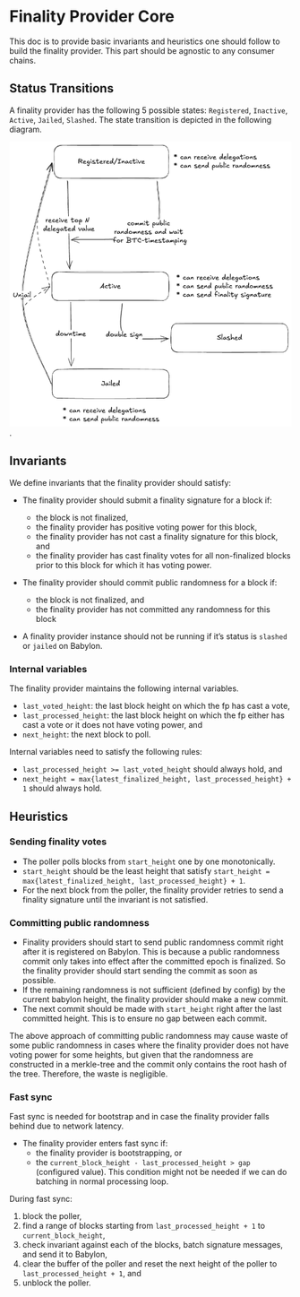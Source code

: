 # Finality Provider Core

This doc is to provide basic invariants and heuristics one should follow to
build the finality provider. This part should be agnostic to any consumer
chains.

## Status Transitions

A finality provider has the following 5 possible states: `Registered`,
`Inactive`, `Active`, `Jailed`, `Slashed`. The state transition is depicted
in the following diagram.

![Finality Provider Status Transition](./fp-status-transition.png).

## Invariants

We define invariants that the finality provider should satisfy:

- The finality provider should submit a finality signature for a block if:
  - the block is not finalized,
  - the finality provider has positive voting power for this block,
  - the finality provider has not cast a finality signature for this block, and
  - the finality provider has cast finality votes for all non-finalized blocks
    prior to this block for which it has voting power.

- The finality provider should commit public randomness for a block if:
  - the block is not finalized, and
  - the finality provider has not committed any randomness for this block

- A finality provider instance should not be running if it’s status is `slashed`
  or `jailed` on Babylon.

### Internal variables

The finality provider maintains the following internal variables.
* `last_voted_height`: the last block height on which the fp has cast a vote,
* `last_processed_height`: the last block height on which the fp either has
  cast a vote or it does not have voting power, and
* `next_height`: the next block to poll.

Internal variables need to satisfy the following rules:
* `last_processed_height >= last_voted_height` should always hold, and
* `next_height = max{latest_finalized_height, last_processed_height} + 1` should
  always hold.

## Heuristics

### Sending finality votes

* The poller polls blocks from `start_height` one by one monotonically.
* `start_height` should be the least height that satisfy
  `start_height = max{latest_finalized_height, last_processed_height} + 1`.
* For the next block from the poller, the finality provider retries to send
  a finality signature until the invariant is not satisfied.

### Committing public randomness

* Finality providers should start to send public randomness commit right
  after it is registered on Babylon. This is because a public randomness commit
  only takes into effect after the committed epoch is finalized. So the finality
  provider should start sending the commit as soon as possible.
* If the remaining randomness is not sufficient (defined by config) by the
  current babylon height, the finality provider should make a new commit.
* The next commit should be made with `start_height` right after the last
  committed height. This is to ensure no gap between each commit.

The above approach of committing public randomness may cause waste of some
public randomness in cases where the finality provider does not have voting
power for some heights, but given that the randomness are constructed in a
merkle-tree and the commit only contains the root hash of the tree. Therefore,
the waste is negligible.

### Fast sync

Fast sync is needed for bootstrap and in case the finality provider falls
behind due to network latency.

* The finality provider enters fast sync if:
  * the finality provider is bootstrapping, or
  * the `current_block_height - last_processed_height > gap` (configured value).
  This condition might not be needed if we can do batching in normal processing
  loop.

During fast sync:
1. block the poller,
2. find a range of blocks starting from `last_processed_height + 1` to
   `current_block_height`,
3. check invariant against each of the blocks, batch signature messages, and
   send it to Babylon,
4. clear the buffer of the poller and reset the next height of the poller to
   `last_processed_height + 1`, and
5. unblock the poller.
